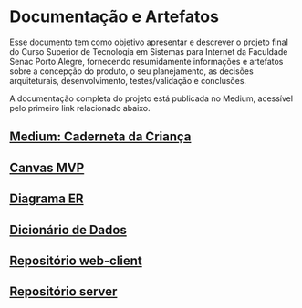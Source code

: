 # Documentação e Artefatos

Esse documento tem como objetivo apresentar e descrever o projeto final do Curso Superior de Tecnologia em Sistemas para Internet da Faculdade Senac Porto Alegre, fornecendo resumidamente informações e artefatos sobre a concepção do produto, o seu planejamento, as decisões arquiteturais, desenvolvimento, testes/validação e conclusões.

A documentação completa do projeto está publicada no Medium, acessível pelo primeiro link relacionado abaixo.

## [Medium: Caderneta da Criança](https://medium.com/@grosa.ict/caderneta-da-crianca-b97e5db1cdfe)

## [Canvas MVP](artifacts/Canvas_MVP.png)
<!-- ![Canvas MVP](artifacts/Canvas_MVP.png) -->

## [Diagrama ER](artifacts/MVP_ER_Diagram.png)

## [Dicionário de Dados](artifacts/dd.md)

## [Repositório web-client](https://github.com/grosaict/CDC-web-client)

## [Repositório server](https://github.com/grosaict/CDC-server)